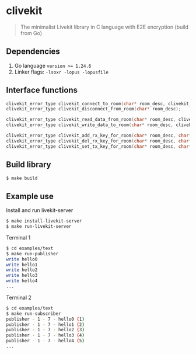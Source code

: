 # clivekit

> The minimalist Livekit library in C language with E2E encryption (build from Go)

## Dependencies

1. Go language `version >= 1.24.6`
2. Linker flags: `-lsoxr -lopus -lopusfile`

## Interface functions

```c
clivekit_error_type clivekit_connect_to_room(char* room_desc, clivekit_connect_info conn_info);
clivekit_error_type clivekit_disconnect_from_room(char* room_desc);

clivekit_error_type clivekit_read_data_from_room(char* room_desc, clivekit_data_packet* data_packet);
clivekit_error_type clivekit_write_data_to_room(char* room_desc, clivekit_data_type data_type, char* data, size_t data_size);

clivekit_error_type clivekit_add_rx_key_for_room(char* room_desc, char* ident, char* rx_key);
clivekit_error_type clivekit_del_rx_key_for_room(char* room_desc, char* ident);
clivekit_error_type clivekit_set_tx_key_for_room(char* room_desc, char* tx_key);
```

## Build library

```bash
$ make build
```

## Example use

Install and run livekit-server
```bash
$ make install-livekit-server
$ make run-livekit-server
```

Terminal 1
```bash
$ cd examples/text
$ make run-publisher
write hello0
write hello1
write hello2
write hello3
write hello4
...
```

Terminal 2
```bash
$ cd examples/text
$ make run-subscriber
publisher - 1 - 7 - hello0 (1)
publisher - 1 - 7 - hello1 (2)
publisher - 1 - 7 - hello2 (3)
publisher - 1 - 7 - hello3 (4)
publisher - 1 - 7 - hello4 (5)
...
```

